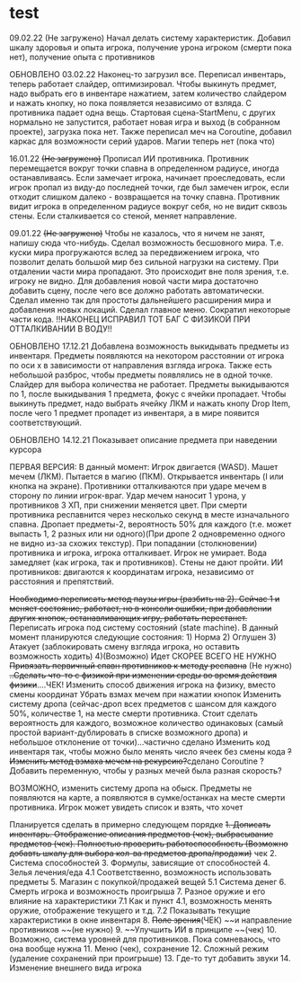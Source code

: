 # test
09.02.22 (Не загружено) Начал делать систему характеристик. Добавил шкалу здоровья и опыта игрока, получение урона игроком (смерти пока нет), получение опыта с противников

ОБНОВЛЕНО 03.02.22 Наконец-то загрузил все. Переписал инвентарь, теперь работает слайдер, оптимизировал. Чтобы выкинуть предмет, надо выбрать его в инвентаре нажатием, затем количество слайдером и нажать кнопку, но пока появляется независимо от взляда. С противника падает одна вещь. Стартовая сцена-StartMenu, с других нормально не запустится, работает новая игра и выход (в собранном проекте), загрузка пока нет. Также переписал меч на Coroutine, добавил каркас для возможности серий ударов. Магии теперь нет (пока что)

16.01.22 ~~(Не загружено)~~ Прописал ИИ противника. Противник перемещается вокруг точки спавна в определенном радиусе, иногда останавливаясь. Если замечает игрока, начинает проеследовать, если игрок пропал из виду-до последней точки, где был замечен игрок, если отходит слишком далеко - возвращается на точку спавна. Противник видит игрока в определенном радиусе вокруг себя, но не видит сквозь стены. Если сталкивается со стеной, меняет направление.


09.01.22 ~~(Не загружено)~~
Чтобы не казалось, что я ничем не занят, напишу сюда что-нибудь. Сделал возможность бесшовного мира. Т.е. куски мира прогружаются вслед за передвижением игрока, что позволит делать большой мир без сильной нагрузки на систему. При отдалении части мира пропадают. Это происходит вне поля зрения, т.е. игроку не видно. Для добавления новой части мира достаточно добавить сцену, после чего все должно работать автоматически. Сделал именно так для простоты дальнейшего расширения мира и добавления новых локаций. Сделал главное меню. Сократил некоторые части кода.
!!НАКОНЕЦ ИСПРАВИЛ ТОТ БАГ С ФИЗИКОЙ ПРИ ОТТАЛКИВАНИИ В ВОДУ!!


ОБНОВЛЕНО 17.12.21
Добавлена возможность выкидывать предметы из инвентаря. Предметы появляются на некотором расстоянии от игрока по оси x в зависимости от направления взгляда игрока. Также есть небольшой разброс, чтобы предметы появлялись не в одной точке. Слайдер для выбора количества не работает. Предметы выкидываются по 1, после выкидывания 1 предмета, фокус с ячейки пропадает. Чтобы выкинуть предмет, надо выбрать ячейку ЛКМ и нажать кнопу Drop Item, после чего 1 предмет пропадет из инвентаря, а в мире появится соответствующий.


ОБНОВЛЕНО 14.12.21
Показывает описание предмета при наведении курсора



ПЕРВАЯ ВЕРСИЯ:
В данный момент:
Игрок двигается (WASD). Машет мечем (ЛКМ). Пытается в магию (ПКМ). Открывается инвентарь (I или кнопка на экране). Противники отталкиваются при ударе мечем в сторону по линии игрок-враг. Удар мечем наносит 1 урона, у противников 3 ХП, при снижении меняется цвет. При смерти противника респавнится через несколько секунд в месте изначального спавна. Дропает предметы-2, вероятность 50% для каждого (т.е. может выпасть 1, 2 разных или ни одного)(При дропе 2 одновременно одного не видно из-за схожих текстур). При попадании (столкновении) противника и игрока, игрока отталкивает. Игрок не умирает. Вода замедляет (как игрока, так и противников). Стены не дают пройти.
ИИ противников: двигаются к координатам игрока, независимо от расстояния и препятствий.




~~Необходимо переписать метод паузы игры (разбить на 2). Сейчас 1 и меняет состояние, работает, но в консоли ошибки, при добавлении других кнопок, останавливающих игру, работать перестанет.~~
Переписать игрока под систему состояний (state machine). В данный момент планируются следующие состояния: 1) Норма 2) Оглушен 3) Атакует (заблокировать смену взгляда игрока, но оставить возможность ходить) 4)(Возможно) Идет СКОРЕЕ ВСЕГО НЕ НУЖНО
~~Привязать первичный спавн противников к методу респавна~~ (Не нужно)
~~..Сделать что-то с физикой при изменении среды во время действия физики~~....ЧЕК!
Изменить способ движения игрока на физику, вместо смены координат
Убрать взмах мечем при нажатии кнопок
Изменить систему дропа (сейчас-дроп всех предметов с шансом для каждого 50%, количестве 1, на месте смерти противника. Стоит сделать вероятность для каждого, возможное количество одинаковых (самый простой вариант-дублировать в списке возможного дропа) и небольшое отклонение от точки)...частично сделано
Изменить код инвентаря так, чтобы можно было менять число ячеек без смены кода
~~?Изменить метод взмаха мечем на рекурсию?~~сделано Coroutine
?Добавить переменную, чтобы у разных мечей была разная скорость?



ВОЗМОЖНО, изменить систему дропа на обыск. Предметы не появляются на карте, а появляются в сумке/останках на месте смерти противника. Игрок может увидеть список и взять, что хочет


Планируется сделать в примерно следующем порядке
~~1.	Дописать инвентарь. Отображение описания предметов (чек), выбрасывание предметов (чек). Полностью проверить работоспособность (Возможно добавть шкалу для выбора кол-ва предметов дропа/продажи)~~ чек
2.	Система способностей
3.	Формулы, зависящие от способностей
4.	Зелья лечения/еда
  4.1 Соответственно, возможность использовать предметы
5.	Магазин с покупкой/продажей вещей
  5.1 Система денег
6.	Смерть игрока и возможность проигрыша
7.	Разное оружие и его влияние на характеристики
  7.1 Как и пункт 4.1, возможность менять оружие, отображение текущего и т.д.
  7.2 Показывать текущие характеристики в окне инвентаря
8.	~~Поле зрения~~(ЧЕК) ~~и направление противников ~~(не нужно)
9.	~~Улучшить ИИ в принципе ~~(чек)
10.	Возможно, система уровней для противников. Пока сомневаюсь, что она вообще нужна
11.	Меню (чек), сохранение
12.	Сложный режим (удаление сохранений при проигрыше)
13.	Где-то тут добавить звуки
14.	Изменение внешнего вида игрока
